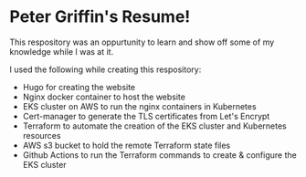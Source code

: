 # Peter Griffin's Resume!
This respository was an oppurtunity to learn and show off some of my knowledge while I was at it. 

I used the following while creating this respository:
* Hugo for creating the website
* Nginx docker container to host the website
* EKS cluster on AWS to run the nginx containers in Kubernetes
* Cert-manager to generate the TLS certificates from Let's Encrypt
* Terraform to automate the creation of the EKS cluster and Kubernetes resources
* AWS s3 bucket to hold the remote Terraform state files
* Github Actions to run the Terraform commands to create & configure the EKS cluster
